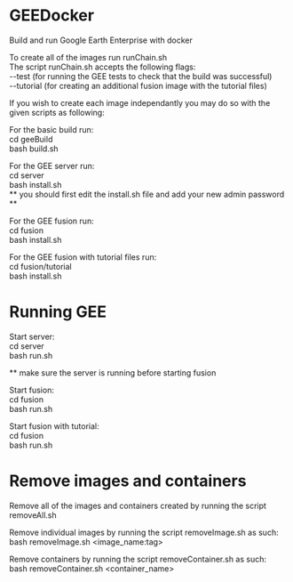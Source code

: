 # GEEDocker


Build and run Google Earth Enterprise with docker

To create all of the images run runChain.sh\
The script runChain.sh accepts the following flags:\
--test (for running the GEE tests to check that the build was successful)\
--tutorial (for creating an additional fusion image with the tutorial files)

If you wish to create each image independantly you may do so with the given scripts as following:

For the basic build run:\
cd geeBuild\
bash build.sh

For the GEE server run:\
cd server\
bash install.sh\
** you should first edit the install.sh file and add your new admin password **

For the GEE fusion run:\
cd fusion\
bash install.sh

For the GEE fusion with tutorial files run:\
cd fusion/tutorial\
bash install.sh


# Running GEE


Start server:\
cd server\
bash run.sh

** make sure the server is running before starting fusion

Start fusion:\
cd fusion\
bash run.sh

Start fusion with tutorial:\
cd fusion\
bash run.sh


# Remove images and containers

Remove all of the images and containers created by running the script removeAll.sh

Remove individual images by running the script removeImage.sh as such:\
bash removeImage.sh <image_name:tag>

Remove containers by running the script removeContainer.sh as such:\
bash removeContainer.sh <container_name>
